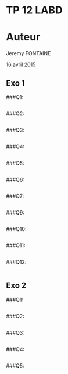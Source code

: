 TP 12 LABD
==========

# Auteur
Jeremy FONTAINE

16 avril 2015

## Exo 1
###Q1:

```sparql

```

###Q2:

```sparql

```

###Q3:

```sparql

```

###Q4:

```sparql

```

###Q5:

```sparql

```

###Q6:

```sparql

```

###Q7:

```sparql

```

###Q9:

```sparql

```

###Q10:

```sparql

```

###Q11:

```sparql

```

###Q12:

```sparql

```

## Exo 2
###Q1:

```sparql

```

###Q2:

```sparql

```

###Q3:

```sparql

```

###Q4:

```sparql

```

###Q5:

```sparql

```


